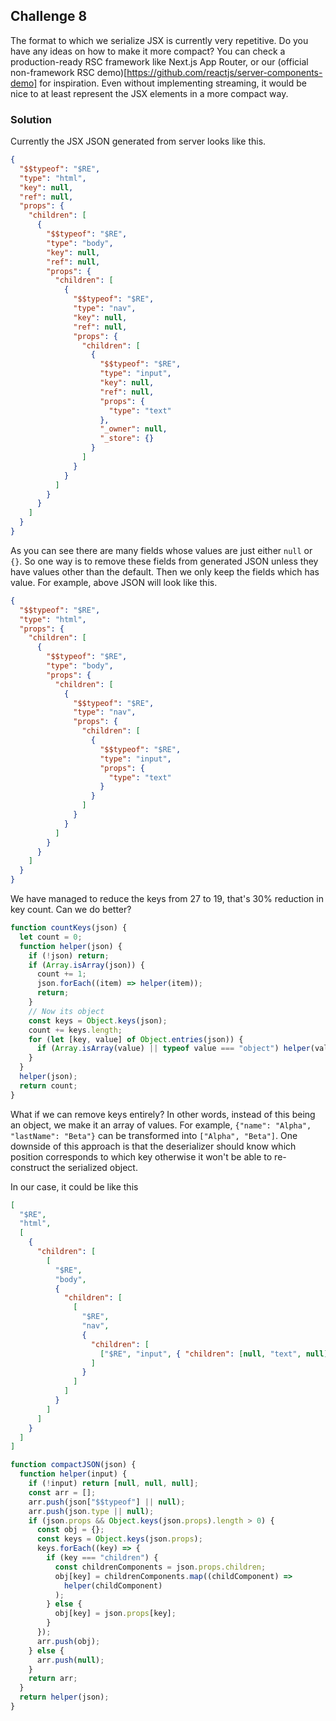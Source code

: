 ## Challenge 8

The format to which we serialize JSX is currently very repetitive. Do you have any ideas on how to make it more compact? You can check a production-ready RSC framework like Next.js App Router, or our (official non-framework RSC demo)[https://github.com/reactjs/server-components-demo] for inspiration. Even without implementing streaming, it would be nice to at least represent the JSX elements in a more compact way.

### Solution

Currently the JSX JSON generated from server looks like this.

```json
{
  "$$typeof": "$RE",
  "type": "html",
  "key": null,
  "ref": null,
  "props": {
    "children": [
      {
        "$$typeof": "$RE",
        "type": "body",
        "key": null,
        "ref": null,
        "props": {
          "children": [
            {
              "$$typeof": "$RE",
              "type": "nav",
              "key": null,
              "ref": null,
              "props": {
                "children": [
                  {
                    "$$typeof": "$RE",
                    "type": "input",
                    "key": null,
                    "ref": null,
                    "props": {
                      "type": "text"
                    },
                    "_owner": null,
                    "_store": {}
                  }
                ]
              }
            }
          ]
        }
      }
    ]
  }
}
```

As you can see there are many fields whose values are just either `null` or `{}`. So one way is to remove these fields from generated JSON unless they have values other than the default. Then we only keep the fields which has value. For example, above JSON will look like this.

```json
{
  "$$typeof": "$RE",
  "type": "html",
  "props": {
    "children": [
      {
        "$$typeof": "$RE",
        "type": "body",
        "props": {
          "children": [
            {
              "$$typeof": "$RE",
              "type": "nav",
              "props": {
                "children": [
                  {
                    "$$typeof": "$RE",
                    "type": "input",
                    "props": {
                      "type": "text"
                    }
                  }
                ]
              }
            }
          ]
        }
      }
    ]
  }
}
```

We have managed to reduce the keys from 27 to 19, that's 30% reduction in key count. Can we do better?

```js
function countKeys(json) {
  let count = 0;
  function helper(json) {
    if (!json) return;
    if (Array.isArray(json)) {
      count += 1;
      json.forEach((item) => helper(item));
      return;
    }
    // Now its object
    const keys = Object.keys(json);
    count += keys.length;
    for (let [key, value] of Object.entries(json)) {
      if (Array.isArray(value) || typeof value === "object") helper(value);
    }
  }
  helper(json);
  return count;
}
```

What if we can remove keys entirely? In other words, instead of this being an object, we make it an array of values. For example, `{"name": "Alpha", "lastName": "Beta"}` can be transformed into `["Alpha", "Beta"]`. One downside of this approach is that the deserializer should know which position corresponds to which key otherwise it won't be able to re-construct the serialized object.

In our case, it could be like this

```json
[
  "$RE",
  "html",
  [
    {
      "children": [
        [
          "$RE",
          "body",
          {
            "children": [
              [
                "$RE",
                "nav",
                {
                  "children": [
                    ["$RE", "input", { "children": [null, "text", null] }]
                  ]
                }
              ]
            ]
          }
        ]
      ]
    }
  ]
]
```

```js
function compactJSON(json) {
  function helper(input) {
    if (!input) return [null, null, null];
    const arr = [];
    arr.push(json["$$typeof"] || null);
    arr.push(json.type || null);
    if (json.props && Object.keys(json.props).length > 0) {
      const obj = {};
      const keys = Object.keys(json.props);
      keys.forEach((key) => {
        if (key === "children") {
          const childrenComponents = json.props.children;
          obj[key] = childrenComponents.map((childComponent) =>
            helper(childComponent)
          );
        } else {
          obj[key] = json.props[key];
        }
      });
      arr.push(obj);
    } else {
      arr.push(null);
    }
    return arr;
  }
  return helper(json);
}
```
